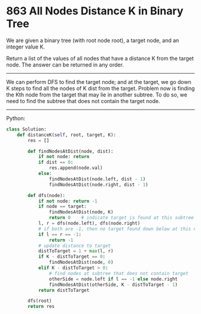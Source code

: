 863 All Nodes Distance K in Binary Tree
=======================================

We are given a binary tree (with root node root), a target node, and an integer
value K.

Return a list of the values of all nodes that have a distance K from the target
node.  The answer can be returned in any order.

---

We can perform DFS to find the target node; and at the target, we go down
K steps to find all the nodes of K dist from the target. Problem now is finding
the Kth node from the target that may lie in another subtree. To do so, we need
to find the subtree that does not contain the target node.

---

Python:

```python
class Solution:
    def distanceK(self, root, target, K):
        res = []

        def findNodesAtDist(node, dist):
            if not node: return
            if dist == 0:
                res.append(node.val)
            else:
                findNodesAtDist(node.left, dist - 1)
                findNodesAtDist(node.right, dist - 1)

        def dfs(node):
            if not node: return -1
            if node == target:
                findNodesAtDist(node, K)
                return 0    # indicate target is found at this subtree
            l, r = dfs(node.left), dfs(node.right)
            # if both are -1, then no target found down below at this node
            if l == r == -1:
                return -1
            # update distance to target
            distToTarget = 1 + max(l, r)
            if K - distToTarget == 0:
                findNodesAtDist(node, 0)
            elif K - distToTarget > 0:
                # find nodes at subtree that does not contain target
                otherSide = node.left if l == -1 else node.right
                findNodesAtDist(otherSide, K - distToTarget - 1)
            return distToTarget

        dfs(root)
        return res
```
